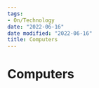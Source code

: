 ```yaml
---
tags:
- On/Technology
date: "2022-06-16"
date modified: "2022-06-16"
title: Computers
---
```


# Computers
